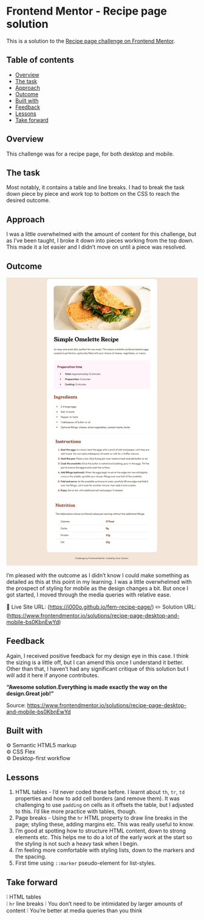 # Frontend Mentor - Recipe page solution

This is a solution to the [Recipe page challenge on Frontend Mentor](https://www.frontendmentor.io/challenges/recipe-page-KiTsR8QQKm).

## Table of contents

- [Overview](#overview)
- [The task](#the-task)
- [Approach](#approach)
- [Outcome](#outcome)
- [Built with](#built-with)
- [Feedback](#feedback)
- [Lessons](#lessons)
- [Take forward](#take-forward)

## Overview

This challenge was for a recipe page, for both desktop and mobile.

## The task

Most notably, it contains a table and line breaks. I had to break the task down piece by piece and work top to bottom on the CSS to reach the desired outcome.

## Approach

I was a little overwhelmed with the amount of content for this challenge, but as I’ve been taught, I broke it down into pieces working from the top down. This made it a lot easier and I didn’t move on until a piece was resolved.

## Outcome

![](./recipe-page.png)

I’m pleased with the outcome as I didn’t know I could make something as detailed as this at this point in my learning. I was a little overwhelmed with the prospect of styling for mobile as the design changes a bit. But once I got started, I moved through the media queries with relative ease.

:jigsaw: Live Site URL: (https://i000o.github.io/fem-recipe-page/)
:pencil2: Solution URL: (https://www.frontendmentor.io/solutions/recipe-page-desktop-and-mobile-bs0KbnEwYd)

## Feedback

Again, I received positive feedback for my design eye in this case. I think the sizing is a little off, but I can amend this once I understand it better. Other than that, I haven’t had any significant critique of this solution but I will add it here if anyone contributes.

**“Awesome solution.Everything is made exactly the way on the design.Great job!”**

Source: https://www.frontendmentor.io/solutions/recipe-page-desktop-and-mobile-bs0KbnEwYd

## Built with

:gear: Semantic HTML5 markup  
:gear: CSS Flex  
:gear: Desktop-first workflow

## Lessons

1. HTML tables - I’d never coded these before. I learnt about `th`, `tr`, `td` properties and how to add cell borders (and remove them). It was challenging to use `padding` on cells as it offsets the table, but I adjusted to this. I’d like more practice with tables, though.
2. Page breaks - Using the `hr` HTML property to draw line breaks in the page; styling these, adding margins etc. This was really useful to know.
3. I’m good at spotting how to structure HTML content, down to strong elements etc. This helps me to do a lot of the early work at the start so the styling is not such a heavy task when I begin.
4. I’m feeling more comfortable with styling lists, down to the markers and the spacing.
5. First time using `::marker` pseudo-element for list-styles.

## Take forward

:grey_exclamation: HTML tables  
:grey_exclamation: `hr` line breaks
:grey_exclamation: You don’t need to be intimidated by larger amounts of content
:grey_exclamation: You’re better at media queries than you think
